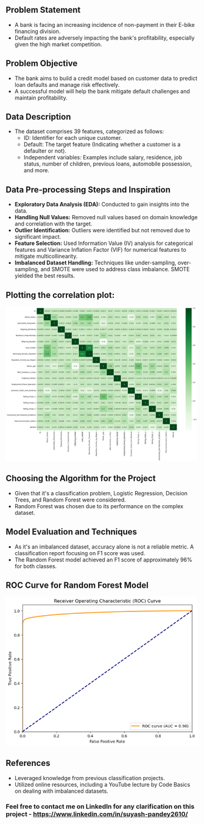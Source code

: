 ## Problem Statement

- A bank is facing an increasing incidence of non-payment in their E-bike financing division.
- Default rates are adversely impacting the bank's profitability, especially given the high market competition.

## Problem Objective

- The bank aims to build a credit model based on customer data to predict loan defaults and manage risk effectively.
- A successful model will help the bank mitigate default challenges and maintain profitability.

## Data Description

- The dataset comprises 39 features, categorized as follows:
  - ID: Identifier for each unique customer.
  - Default: The target feature (Indicating whether a customer is a defaulter or not).
  - Independent variables: Examples include salary, residence, job status, number of children, previous loans, automobile possession, and more.

## Data Pre-processing Steps and Inspiration

- **Exploratory Data Analysis (EDA):** Conducted to gain insights into the data.
- **Handling Null Values:** Removed null values based on domain knowledge and correlation with the target.
- **Outlier Identification:** Outliers were identified but not removed due to significant impact.
- **Feature Selection:** Used Information Value (IV) analysis for categorical features and Variance Inflation Factor (VIF) for numerical features to mitigate multicollinearity.
- **Imbalanced Dataset Handling:** Techniques like under-sampling, over-sampling, and SMOTE were used to address class imbalance. SMOTE yielded the best results.

## Plotting the correlation plot:

![Correlation Plot](corr.png)

## Choosing the Algorithm for the Project

- Given that it's a classification problem, Logistic Regression, Decision Trees, and Random Forest were considered.
- Random Forest was chosen due to its performance on the complex dataset.

## Model Evaluation and Techniques

- As it's an imbalanced dataset, accuracy alone is not a reliable metric. A classification report focusing on F1 score was used.
- The Random Forest model achieved an F1 score of approximately 96% for both classes.

## ROC Curve for Random Forest Model
![ROC Curve](ROC.png)

## References

- Leveraged knowledge from previous classification projects.
- Utilized online resources, including a YouTube lecture by Code Basics on dealing with imbalanced datasets.

### Feel free to contact me on LinkedIn for any clarification on this project - https://www.linkedin.com/in/suyash-pandey2610/


